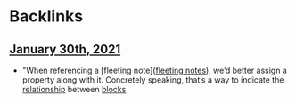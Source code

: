 
# Backlinks
## [January 30th, 2021](<January 30th, 2021.md>)
- "When referencing a [fleeting note]([fleeting notes](<fleeting notes.md>)), we’d better assign a property along with it. Concretely speaking, that’s a way to indicate the [relationship]([relationships](<relationships.md>)) between [blocks](<blocks.md>)

